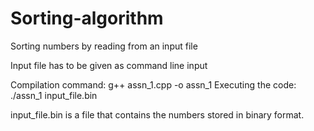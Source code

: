 # Sorting-algorithm
Sorting numbers by reading from an input file


Input file has to be given as command line input

Compilation command: g++ assn_1.cpp -o assn_1
Executing the code: ./assn_1 input_file.bin

input_file.bin is a file that contains the numbers stored in binary format.
